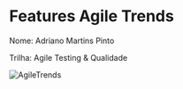 # Features Agile Trends

Nome: Adriano Martins Pinto

Trilha: Agile Testing & Qualidade


![AgileTrends](asset://images/agiletrends.jpeg)
